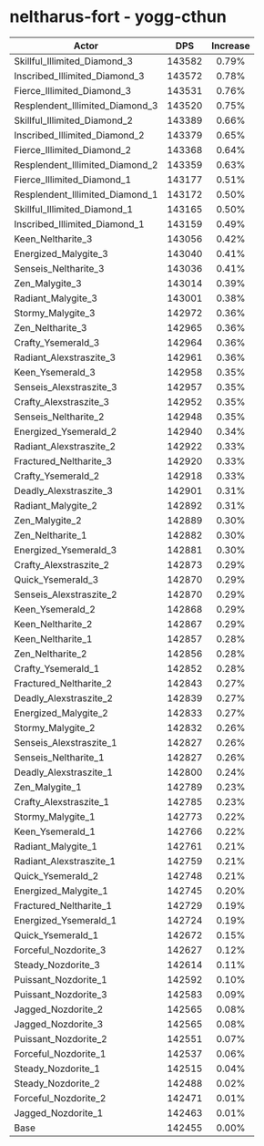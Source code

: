 # neltharus-fort - yogg-cthun
| Actor | DPS | Increase |
|---|:---:|:---:|
|Skillful_Illimited_Diamond_3|143582|0.79%|
|Inscribed_Illimited_Diamond_3|143572|0.78%|
|Fierce_Illimited_Diamond_3|143531|0.76%|
|Resplendent_Illimited_Diamond_3|143520|0.75%|
|Skillful_Illimited_Diamond_2|143389|0.66%|
|Inscribed_Illimited_Diamond_2|143379|0.65%|
|Fierce_Illimited_Diamond_2|143368|0.64%|
|Resplendent_Illimited_Diamond_2|143359|0.63%|
|Fierce_Illimited_Diamond_1|143177|0.51%|
|Resplendent_Illimited_Diamond_1|143172|0.50%|
|Skillful_Illimited_Diamond_1|143165|0.50%|
|Inscribed_Illimited_Diamond_1|143159|0.49%|
|Keen_Neltharite_3|143056|0.42%|
|Energized_Malygite_3|143040|0.41%|
|Senseis_Neltharite_3|143036|0.41%|
|Zen_Malygite_3|143014|0.39%|
|Radiant_Malygite_3|143001|0.38%|
|Stormy_Malygite_3|142972|0.36%|
|Zen_Neltharite_3|142965|0.36%|
|Crafty_Ysemerald_3|142964|0.36%|
|Radiant_Alexstraszite_3|142961|0.36%|
|Keen_Ysemerald_3|142958|0.35%|
|Senseis_Alexstraszite_3|142957|0.35%|
|Crafty_Alexstraszite_3|142952|0.35%|
|Senseis_Neltharite_2|142948|0.35%|
|Energized_Ysemerald_2|142940|0.34%|
|Radiant_Alexstraszite_2|142922|0.33%|
|Fractured_Neltharite_3|142920|0.33%|
|Crafty_Ysemerald_2|142918|0.33%|
|Deadly_Alexstraszite_3|142901|0.31%|
|Radiant_Malygite_2|142892|0.31%|
|Zen_Malygite_2|142889|0.30%|
|Zen_Neltharite_1|142882|0.30%|
|Energized_Ysemerald_3|142881|0.30%|
|Crafty_Alexstraszite_2|142873|0.29%|
|Quick_Ysemerald_3|142870|0.29%|
|Senseis_Alexstraszite_2|142870|0.29%|
|Keen_Ysemerald_2|142868|0.29%|
|Keen_Neltharite_2|142867|0.29%|
|Keen_Neltharite_1|142857|0.28%|
|Zen_Neltharite_2|142856|0.28%|
|Crafty_Ysemerald_1|142852|0.28%|
|Fractured_Neltharite_2|142843|0.27%|
|Deadly_Alexstraszite_2|142839|0.27%|
|Energized_Malygite_2|142833|0.27%|
|Stormy_Malygite_2|142832|0.26%|
|Senseis_Alexstraszite_1|142827|0.26%|
|Senseis_Neltharite_1|142827|0.26%|
|Deadly_Alexstraszite_1|142800|0.24%|
|Zen_Malygite_1|142789|0.23%|
|Crafty_Alexstraszite_1|142785|0.23%|
|Stormy_Malygite_1|142773|0.22%|
|Keen_Ysemerald_1|142766|0.22%|
|Radiant_Malygite_1|142761|0.21%|
|Radiant_Alexstraszite_1|142759|0.21%|
|Quick_Ysemerald_2|142748|0.21%|
|Energized_Malygite_1|142745|0.20%|
|Fractured_Neltharite_1|142729|0.19%|
|Energized_Ysemerald_1|142724|0.19%|
|Quick_Ysemerald_1|142672|0.15%|
|Forceful_Nozdorite_3|142627|0.12%|
|Steady_Nozdorite_3|142614|0.11%|
|Puissant_Nozdorite_1|142592|0.10%|
|Puissant_Nozdorite_3|142583|0.09%|
|Jagged_Nozdorite_2|142565|0.08%|
|Jagged_Nozdorite_3|142565|0.08%|
|Puissant_Nozdorite_2|142551|0.07%|
|Forceful_Nozdorite_1|142537|0.06%|
|Steady_Nozdorite_1|142515|0.04%|
|Steady_Nozdorite_2|142488|0.02%|
|Forceful_Nozdorite_2|142471|0.01%|
|Jagged_Nozdorite_1|142463|0.01%|
|Base|142455|0.00%|
